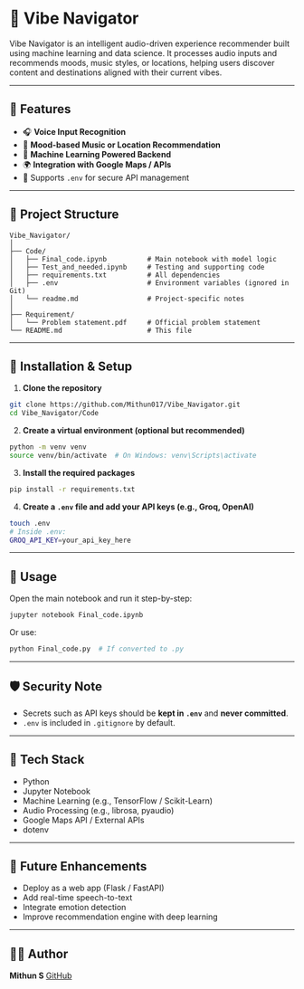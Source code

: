 # 🎷 Vibe Navigator

Vibe Navigator is an intelligent audio-driven experience recommender built using machine learning and data science. It processes audio inputs and recommends moods, music styles, or locations, helping users discover content and destinations aligned with their current vibes.

---

## 🚀 Features

* 🎧 **Voice Input Recognition**
* 🎼 **Mood-based Music or Location Recommendation**
* 🧠 **Machine Learning Powered Backend**
* 🌍 **Integration with Google Maps / APIs**
* 📂 Supports `.env` for secure API management

---

## 📁 Project Structure

```
Vibe_Navigator/
│
├── Code/
│   ├── Final_code.ipynb          # Main notebook with model logic
│   ├── Test_and_needed.ipynb     # Testing and supporting code
│   ├── requirements.txt          # All dependencies
│   ├── .env                      # Environment variables (ignored in Git)
│   └── readme.md                 # Project-specific notes
│
├── Requirement/
│   └── Problem statement.pdf     # Official problem statement
└── README.md                     # This file
```

---

## 🔧 Installation & Setup

1. **Clone the repository**

```bash
git clone https://github.com/Mithun017/Vibe_Navigator.git
cd Vibe_Navigator/Code
```

2. **Create a virtual environment (optional but recommended)**

```bash
python -m venv venv
source venv/bin/activate  # On Windows: venv\Scripts\activate
```

3. **Install the required packages**

```bash
pip install -r requirements.txt
```

4. **Create a `.env` file and add your API keys (e.g., Groq, OpenAI)**

```bash
touch .env
# Inside .env:
GROQ_API_KEY=your_api_key_here
```

---

## 🧪 Usage

Open the main notebook and run it step-by-step:

```bash
jupyter notebook Final_code.ipynb
```

Or use:

```bash
python Final_code.py  # If converted to .py
```

---

## 🛡️ Security Note

* Secrets such as API keys should be **kept in `.env`** and **never committed**.
* `.env` is included in `.gitignore` by default.

---

## 🧠 Tech Stack

* Python
* Jupyter Notebook
* Machine Learning (e.g., TensorFlow / Scikit-Learn)
* Audio Processing (e.g., librosa, pyaudio)
* Google Maps API / External APIs
* dotenv

---

## 📌 Future Enhancements

* Deploy as a web app (Flask / FastAPI)
* Add real-time speech-to-text
* Integrate emotion detection
* Improve recommendation engine with deep learning

---

## 🙇‍♂️ Author

**Mithun S**
[GitHub](https://github.com/Mithun017) 
